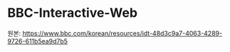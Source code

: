 # BBC-Interactive-Web
원본: https://www.bbc.com/korean/resources/idt-48d3c9a7-4063-4289-9726-611b5ea9d7b5
